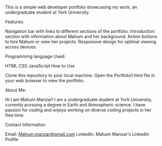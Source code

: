 This is a simple web developer portfolio showcasing my work, an undergraduate student at York University.

Features:

Navigation bar with links to different sections of the portfolio.
Introduction section with information about Mahum and her background.
Action buttons to hire Mahum or view her projects.
Responsive design for optimal viewing across devices.

Programming language Used:

HTML
CSS
JavaScript
How to Use

Clone this repository to your local machine.
Open the Portfolio1.html file in your web browser to view the portfolio.

About Me:

Hi I am Mahum Manzar! I am a undergraduate student at York University, currently pursuing a degree in Earth and Atmospheric science. I have passion for coding and enjoys working on diverse coding projects in her free time.

Contact Information

Email: Mahum.manzar@gmail.com
LinkedIn: Mahum Manzar's LinkedIn Profile
